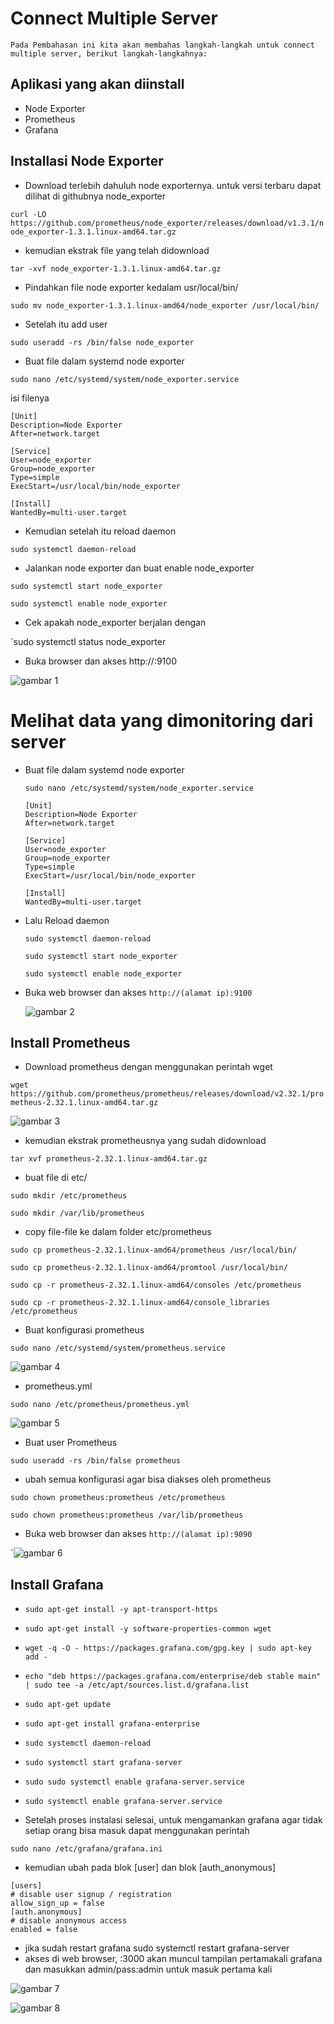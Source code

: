# Connect Multiple Server
    Pada Pembahasan ini kita akan membahas langkah-langkah untuk connect multiple server, berikut langkah-langkahnya:

## Aplikasi yang akan diinstall
 * Node Exporter
 * Prometheus
 * Grafana

 ## Installasi Node Exporter

 * Download terlebih dahuluh node exporternya. untuk versi terbaru dapat dilihat di githubnya node_exporter

  `curl -LO https://github.com/prometheus/node_exporter/releases/download/v1.3.1/node_exporter-1.3.1.linux-amd64.tar.gz`

 * kemudian ekstrak file yang telah didownload

  `tar -xvf node_exporter-1.3.1.linux-amd64.tar.gz`

 * Pindahkan file node exporter kedalam usr/local/bin/

  `sudo mv node_exporter-1.3.1.linux-amd64/node_exporter /usr/local/bin/`

 * Setelah itu add user

  `sudo useradd -rs /bin/false node_exporter`

 * Buat file dalam systemd node exporter

  `sudo nano /etc/systemd/system/node_exporter.service`

   isi filenya

   ```
   [Unit]
  Description=Node Exporter
  After=network.target

  [Service]
  User=node_exporter
  Group=node_exporter
  Type=simple
  ExecStart=/usr/local/bin/node_exporter

  [Install]
  WantedBy=multi-user.target
  ```

 * Kemudian setelah itu reload daemon

  `sudo systemctl daemon-reload`

 * Jalankan node exporter dan buat enable node_exporter

  `sudo systemctl start node_exporter`

  `sudo systemctl enable node_exporter`

 * Cek apakah node_exporter berjalan dengan

  `sudo systemctl status node_exporter

 * Buka browser dan akses http://<alamatIP>:9100

  ![gambar 1](assets/setmon2.png)

# Melihat data yang dimonitoring dari server

 * Buat file dalam systemd node exporter

   `sudo nano /etc/systemd/system/node_exporter.service`

   ```
   [Unit]
   Description=Node Exporter
   After=network.target

   [Service]
   User=node_exporter
   Group=node_exporter
   Type=simple
   ExecStart=/usr/local/bin/node_exporter

   [Install]
   WantedBy=multi-user.target
   ```

 * Lalu Reload daemon

   `sudo systemctl daemon-reload`

   `sudo systemctl start node_exporter`

   `sudo systemctl enable node_exporter`

 * Buka web browser dan akses `http://(alamat ip):9100`

    ![gambar 2](assets/setmon3.png)


## Install Prometheus

 * Download prometheus dengan menggunakan perintah wget

  `wget https://github.com/prometheus/prometheus/releases/download/v2.32.1/prometheus-2.32.1.linux-amd64.tar.gz`

   ![gambar 3](assets/setmon4.png)

 * kemudian ekstrak prometheusnya yang sudah didownload 

  `tar xvf prometheus-2.32.1.linux-amd64.tar.gz`

 * buat file di etc/

  `sudo mkdir /etc/prometheus`

  `sudo mkdir /var/lib/prometheus`

 * copy file-file ke dalam folder etc/prometheus

  `sudo cp prometheus-2.32.1.linux-amd64/prometheus /usr/local/bin/`

  `sudo cp prometheus-2.32.1.linux-amd64/promtool /usr/local/bin/`

  `sudo cp -r prometheus-2.32.1.linux-amd64/consoles /etc/prometheus`

  `sudo cp -r prometheus-2.32.1.linux-amd64/console_libraries /etc/prometheus`

  * Buat konfigurasi prometheus

  `sudo nano /etc/systemd/system/prometheus.service`

   ![gambar 4](assets/setmon5.png)

  * prometheus.yml

  `sudo nano /etc/prometheus/prometheus.yml`

   ![gambar 5](assets/setmon6.png)

  * Buat user Prometheus

  `sudo useradd -rs /bin/false prometheus`

  * ubah semua konfigurasi agar bisa diakses oleh prometheus

  `sudo chown prometheus:prometheus /etc/prometheus`

  `sudo chown prometheus:prometheus /var/lib/prometheus`

  * Buka web browser dan akses `http://(alamat ip):9090`

  `![gambar 6](assets/setmon7.png)

## Install Grafana

  * `sudo apt-get install -y apt-transport-https`
  * `sudo apt-get install -y software-properties-common wget`
  * `wget -q -O - https://packages.grafana.com/gpg.key | sudo apt-key add -`
  * `echo "deb https://packages.grafana.com/enterprise/deb stable main" | sudo tee -a /etc/apt/sources.list.d/grafana.list`
  * `sudo apt-get update`
  * `sudo apt-get install grafana-enterprise`
  * `sudo systemctl daemon-reload`
  * `sudo systemctl start grafana-server`
  * `sudo sudo systemctl enable grafana-server.service`
  * `sudo systemctl enable grafana-server.service`

  * Setelah proses instalasi selesai, untuk mengamankan grafana agar tidak setiap orang bisa masuk dapat menggunakan perintah

  `sudo nano /etc/grafana/grafana.ini`

  * kemudian ubah pada blok [user] dan blok [auth_anonymous]

  ```
  [users]
  # disable user signup / registration
  allow_sign_up = false
  [auth.anonymous]
  # disable anonymous access
  enabled = false
  ```
  * jika sudah restart grafana sudo systemctl restart grafana-server
  * akses di web browser, <alamatIP>:3000 akan muncul tampilan pertamakali grafana dan masukkan admin/pass:admin untuk masuk pertama kali

  ![gambar 7](assets/setmon8.png)

  ![gambar 8](assets/setmon9.png)